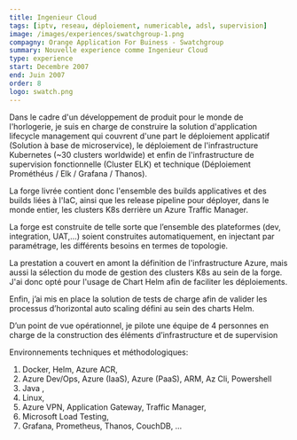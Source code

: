 ```yaml
---
title: Ingenieur Cloud
tags: [iptv, reseau, déploiement, numericable, adsl, supervision]
image: /images/experiences/swatchgroup-1.png
compagny: Orange Application For Buiness - Swatchgroup
summary: Nouvelle experience comme Ingenieur Cloud
type: experience
start: Decembre 2007
end: Juin 2007
order: 8
logo: swatch.png
---
```


Dans le cadre d'un développement de produit pour le monde de l'horlogerie, je suis en charge de construire la solution d'application lifecycle management qui couvrent d'une part le déploiement applicatif (Solution à base de microservice), le déploiement de l'infrastructure Kubernetes (~30 clusters worldwide) et enfin de l'infrastructure de supervision fonctionnelle (Cluster ELK) et technique (Déploiement Prométhéus / Elk / Grafana / Thanos).

La forge livrée contient donc l'ensemble des builds applicatives et des builds liées à l'IaC, ainsi que les release pipeline pour déployer, dans le monde entier, les clusters K8s derrière un Azure Traffic Manager.

La forge est construite de telle sorte que l’ensemble des plateformes (dev, integration, UAT,…) soient construites automatiquement, en injectant par paramétrage, les différents besoins en termes de topologie.

La prestation a couvert en amont la définition de l'infrastructure Azure, mais aussi la sélection du mode de gestion des clusters K8s au sein de la forge. J'ai donc opté pour l'usage de Chart Helm afin de faciliter les déploiements.

Enfin, j’ai mis en place la solution de tests de charge afin de valider les processus d’horizontal auto scaling défini au sein des charts Helm.

D’un point de vue opérationnel, je pilote une équipe de 4 personnes en charge de la construction des éléments d’infrastructure et de supervision

Environnements techniques et méthodologiques:

1. Docker, Helm, Azure ACR,
2. Azure Dev/Ops, Azure (IaaS), Azure (PaaS), ARM, Az Cli, Powershell
3. Java ,
4. Linux,
5. Azure VPN, Application Gateway, Traffic Manager,
6. Microsoft Load Testing,
7. Grafana, Prometheus, Thanos, CouchDB, …
